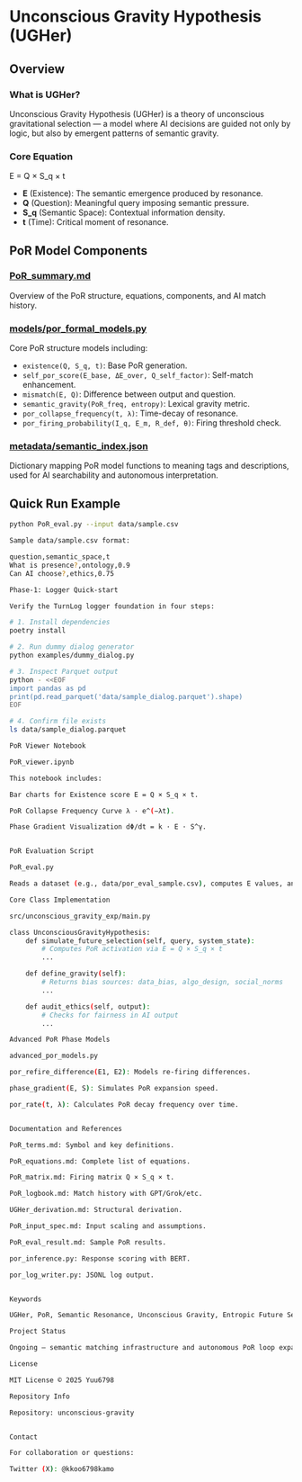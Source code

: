 # Unconscious Gravity Hypothesis (UGHer)

## Overview

### What is UGHer?
Unconscious Gravity Hypothesis (UGHer) is a theory of unconscious gravitational selection — a model where AI decisions are guided not only by logic, but also by emergent patterns of semantic gravity.

### Core Equation

E = Q × S_q × t

- **E** (Existence): The semantic emergence produced by resonance.  
- **Q** (Question): Meaningful query imposing semantic pressure.  
- **S_q** (Semantic Space): Contextual information density.  
- **t** (Time): Critical moment of resonance.  

## PoR Model Components

### [PoR_summary.md](PoR_summary.md)
Overview of the PoR structure, equations, components, and AI match history.

### [models/por_formal_models.py](models/por_formal_models.py)
Core PoR structure models including:
- `existence(Q, S_q, t)`: Base PoR generation.  
- `self_por_score(E_base, ΔE_over, Q_self_factor)`: Self-match enhancement.  
- `mismatch(E, Q)`: Difference between output and question.  
- `semantic_gravity(PoR_freq, entropy)`: Lexical gravity metric.  
- `por_collapse_frequency(t, λ)`: Time-decay of resonance.  
- `por_firing_probability(I_q, E_m, R_def, θ)`: Firing threshold check.  

### [metadata/semantic_index.json](metadata/semantic_index.json)
Dictionary mapping PoR model functions to meaning tags and descriptions, used for AI searchability and autonomous interpretation.

## Quick Run Example
```bash
python PoR_eval.py --input data/sample.csv

Sample data/sample.csv format:

question,semantic_space,t
What is presence?,ontology,0.9
Can AI choose?,ethics,0.75

Phase‑1: Logger Quick‑start

Verify the TurnLog logger foundation in four steps:

# 1. Install dependencies
poetry install

# 2. Run dummy dialog generator
python examples/dummy_dialog.py

# 3. Inspect Parquet output
python - <<EOF
import pandas as pd
print(pd.read_parquet('data/sample_dialog.parquet').shape)
EOF

# 4. Confirm file exists
ls data/sample_dialog.parquet

PoR Viewer Notebook

PoR_viewer.ipynb

This notebook includes:

Bar charts for Existence score E = Q × S_q × t.

PoR Collapse Frequency Curve λ · e^(−λt).

Phase Gradient Visualization dΦ/dt = k · E · S^γ.


PoR Evaluation Script

PoR_eval.py

Reads a dataset (e.g., data/por_eval_sample.csv), computes E values, and compares them to a threshold to determine activation status (✅ or ❌).

Core Class Implementation

src/unconscious_gravity_exp/main.py

class UnconsciousGravityHypothesis:
    def simulate_future_selection(self, query, system_state):
        # Computes PoR activation via E = Q × S_q × t
        ...

    def define_gravity(self):
        # Returns bias sources: data_bias, algo_design, social_norms
        ...

    def audit_ethics(self, output):
        # Checks for fairness in AI output
        ...

Advanced PoR Phase Models

advanced_por_models.py

por_refire_difference(E1, E2): Models re-firing differences.

phase_gradient(E, S): Simulates PoR expansion speed.

por_rate(t, λ): Calculates PoR decay frequency over time.


Documentation and References

PoR_terms.md: Symbol and key definitions.

PoR_equations.md: Complete list of equations.

PoR_matrix.md: Firing matrix Q × S_q × t.

PoR_logbook.md: Match history with GPT/Grok/etc.

UGHer_derivation.md: Structural derivation.

PoR_input_spec.md: Input scaling and assumptions.

PoR_eval_result.md: Sample PoR results.

por_inference.py: Response scoring with BERT.

por_log_writer.py: JSONL log output.


Keywords

UGHer, PoR, Semantic Resonance, Unconscious Gravity, Entropic Future Selection, AI Structural Models

Project Status

Ongoing — semantic matching infrastructure and autonomous PoR loop expansion in progress.

License

MIT License © 2025 Yuu6798

Repository Info

Repository: unconscious-gravity


Contact

For collaboration or questions:

Twitter (X): @kkoo6798kamo




